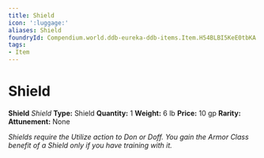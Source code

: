 ```yaml
---
title: Shield
icon: ':luggage:'
aliases: Shield
foundryId: Compendium.world.ddb-eureka-ddb-items.Item.H54BLBI5KeE0tbKA
tags:
- Item
---
```


# Shield

**Shield**
_Shield_
**Type:** Shield
**Quantity:** 1
**Weight:** 6 lb
**Price:** 10 gp
**Rarity:** 
**Attunement:** None

*Shields require the Utilize action to Don or Doff. You gain the Armor Class benefit of a Shield only if you have training with it.*